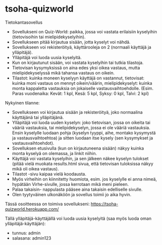# tsoha-quizworld
Tietokantasovellus

- Sovellukseni on Quiz-World: paikka, jossa voi vastata erilaisiin kyselyihin (tietovisoihin tai mielipidekyselyihin).
- Sovellukseen pitää kirjautua sisään, jotta kyselyt voi nähdä.
- Sovellukseen voi rekisteröityä, käyttärooleja on 2 (normaali käyttäjä ja ylläpitäjä).
- Ylläpitäjä voi luoda uusia kyselyitä.
- Kun on kirjautunut sisään, voi vastata kyselyihin tai tutkia tilastoja.
- Tietovisan kysymyksissä on aina edes yksi oikea vastaus, mutta mielipidekyselyssä mikä tahansa vastaus on oikein.
- Tilastot: kuinka moneen kyselyyn käyttäjä on vastannut, tietovisat: kuinka moni vastaus on mennyt oikein/väärin,
            mielipidekyselyt: kuinka monta kappaletta vastauksia on jokaiselle vastausvaihtoehdolle.
            (Esim. Paras vuodenaika: Kevät: 1 kpl, Kesä: 5 kpl, Syksy: 0 kpl, Talvi: 2 kpl)

Nykyinen tilanne:
- Sovellukseen voi kirjautua sisään ja rekisteröityä, joko normaalina käyttäjänä tai ylläpitäjänä.
- Ylläpitäjä voi luoda uuden kyselyn: joko tietovisan, jossa on oikeita tai vääriä vastauksia, tai mielipidekyselyn,
  jossa ei ole vääriä vastauksia. Ensin kyselylle luodaan pohja (kyselyn tyyppi, aihe, montako kysymystä ja vastausvaihtoehtoa) ja
  sitten luodaan itse kysely (sen kysymykset ja vastausvaihtoehdot).
- Sovelluksen etusivulla (kun on kirjautuneena sisään) näkyy kuinka monta kyselyä on olemassa, ja linkit niihin.
- Käyttäjä voi vastata kyselyihin, ja sen jälkeen näkee kyselyn tulokset (pitää vielä muokata results.html sivua, että tietovisan tuloksissa
  näkyy mikä oli oikea vastaus).
- Tilastot -sivu kaipaa vielä koodausta.
- Myös virheihin on kiinnitetty huomiota, esim. jos kyselylle ei anna nimeä, hypätään Virhe-sivulle, jossa kerrotaan mikä meni pieleen.
- Palaa takaisin- nappulasta pääsee aina takaisin edelliselle sivulle.
- Olen tyytyväinen ulkonäköön ja sovellus toimii jo aika hyvin.

Tässä osoitteessa on toimiva sovellukseni:
https://tsoha-quizworld.herokuapp.com/

Tällä ylläpitäjä-käyttäjällä voi luoda uusia kyselyitä (saa myös luoda oman ylläpitäjä-käyttäjän):
- tunnus: admin
- salasana: admin123
